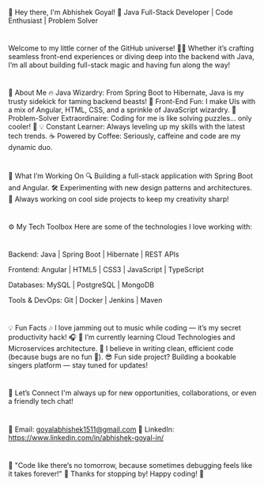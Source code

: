 👋 Hey there, I'm Abhishek Goyal!
🎯 Java Full-Stack Developer | Code Enthusiast | Problem Solver
#
Welcome to my little corner of the GitHub universe! 👨‍💻 Whether it’s crafting seamless front-end experiences or diving deep into the backend with Java, I’m all about building full-stack magic and having fun along the way!
#
🚀 About Me
🔥 Java Wizardry: From Spring Boot to Hibernate, Java is my trusty sidekick for taming backend beasts!
🎨 Front-End Fun: I make UIs with a mix of Angular, HTML, CSS, and a sprinkle of JavaScript wizardry.
🎯 Problem-Solver Extraordinaire: Coding for me is like solving puzzles... only cooler! 🧩
💡 Constant Learner: Always leveling up my skills with the latest tech trends.
☕ Powered by Coffee: Seriously, caffeine and code are my dynamic duo.
#
💼 What I’m Working On
🔍 Building a full-stack application with Spring Boot and Angular.
🛠️ Experimenting with new design patterns and architectures.
🚧 Always working on cool side projects to keep my creativity sharp!
#
⚙️ My Tech Toolbox
Here are some of the technologies I love working with:
#
Backend:
Java | Spring Boot | Hibernate | REST APIs

Frontend:
Angular | HTML5 | CSS3 | JavaScript | TypeScript

Databases:
MySQL | PostgreSQL | MongoDB

Tools & DevOps:
Git | Docker | Jenkins | Maven
#
💡 Fun Facts
🎶 I love jamming out to music while coding — it’s my secret productivity hack! 🎧
🌱 I’m currently learning Cloud Technologies and Microservices architecture.
🚀 I believe in writing clean, efficient code (because bugs are no fun 🐞).
😎 Fun side project? Building a bookable singers platform — stay tuned for updates!
#
🤝 Let’s Connect
I'm always up for new opportunities, collaborations, or even a friendly tech chat!
#
📧 Email: goyalabhishek1511@gmail.com
💼 LinkedIn: https://www.linkedin.com/in/abhishek-goyal-in/
#
🚨 "Code like there’s no tomorrow, because sometimes debugging feels like it takes forever!" 🔧
Thanks for stopping by! Happy coding! 🚀
